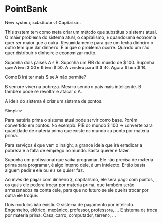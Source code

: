 # PointBank
New system,  substitute of Capitalism.

This system tem como meta criar um método que substitua o sistema atual.
O maior problema do sistema atual, o capitalismo, é quando uma economia quer ser maior que a outra.
Resumidamente para que um tenha dinheiro o outro tem que dar dinheiro. É ai que o problema ocorre. Quando um não quer distribuir o dinheiro e economizar muito.

Suponha dois paises A e B.
Suponha um PIB do mundo de $ 100.
Suponha que A tem $ 50 e B tem $ 50.
A vendeu para B $ 40.
Agora B tem $ 10.

Como B irá ter mais $ se A não permite?

B sempre viver na pobreza. Mesmo sendo o país mais inteligente. B também pode se revoltar e atacar o A.

A ideia do sistema é criar um sistema de pontos.

Simples:

Para matéria prima o sistema atual pode servir como base. Porém convertido em pontos.
No exemplo: PIB do mundo $ 100 -> converte para quantidade de materia prima que existe no mundo ou ponto por materia prima.

Para serviços é que vem o insight, a grande ideia que irá erradicar a pobreza e a falta de emprego no mundo.
Basta querer e fazer.

Suponha um profissional que saiba programar.
Ele não precisa de materia prima para programar, é algo interno dele, é um intelecto.
Então basta alguem pedir e ele ou ela se quiser faz.

Ao inves de pagar com dinheiro $, capitalismo, ele será pago com pontos, os quais ele podera trocar por materia prima, que também serão armazenados na conta dele, para que no futuro se ele queira trocar por outra ele troque.

Dois modulos irão existir.
O sistema de pagamento por intelecto. Engenheiro, elétrico, mecânico, professor, professora, ...
E sistema de troca por materia prima. Casa, carro, computador, terreno, ...
